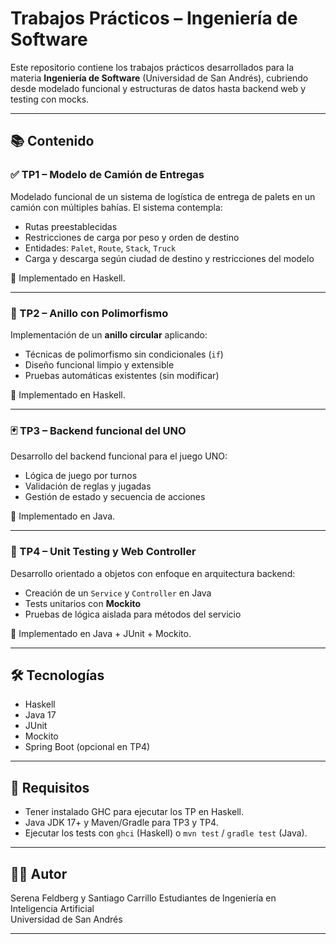 # Trabajos Prácticos – Ingeniería de Software

Este repositorio contiene los trabajos prácticos desarrollados para la materia **Ingeniería de Software** (Universidad de San Andrés), cubriendo desde modelado funcional y estructuras de datos hasta backend web y testing con mocks.

---

## 📚 Contenido

### ✅ TP1 – Modelo de Camión de Entregas

Modelado funcional de un sistema de logística de entrega de palets en un camión con múltiples bahías. El sistema contempla:

- Rutas preestablecidas
- Restricciones de carga por peso y orden de destino
- Entidades: `Palet`, `Route`, `Stack`, `Truck`
- Carga y descarga según ciudad de destino y restricciones del modelo

📁 Implementado en Haskell.

---

### 🔁 TP2 – Anillo con Polimorfismo

Implementación de un **anillo circular** aplicando:

- Técnicas de polimorfismo sin condicionales (`if`)
- Diseño funcional limpio y extensible
- Pruebas automáticas existentes (sin modificar)

📁 Implementado en Haskell.

---

### 🃏 TP3 – Backend funcional del UNO

Desarrollo del backend funcional para el juego UNO:

- Lógica de juego por turnos
- Validación de reglas y jugadas
- Gestión de estado y secuencia de acciones

📁 Implementado en Java.

---

### 🧪 TP4 – Unit Testing y Web Controller

Desarrollo orientado a objetos con enfoque en arquitectura backend:

- Creación de un `Service` y `Controller` en Java
- Tests unitarios con **Mockito**
- Pruebas de lógica aislada para métodos del servicio

📁 Implementado en Java + JUnit + Mockito.

---

## 🛠️ Tecnologías

- Haskell
- Java 17
- JUnit
- Mockito
- Spring Boot (opcional en TP4)

---

## 📌 Requisitos

- Tener instalado GHC para ejecutar los TP en Haskell.
- Java JDK 17+ y Maven/Gradle para TP3 y TP4.
- Ejecutar los tests con `ghci` (Haskell) o `mvn test` / `gradle test` (Java).

---

## 👩‍💻 Autor

Serena Feldberg y Santiago Carrillo 
Estudiantes de Ingeniería en Inteligencia Artificial  
Universidad de San Andrés

---

